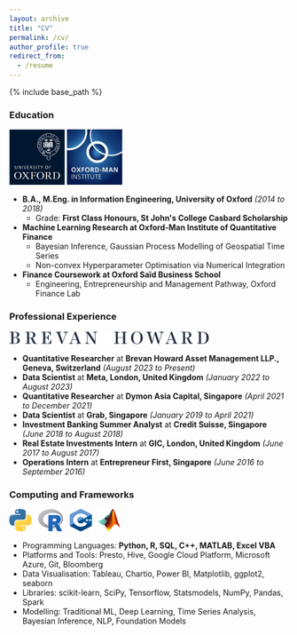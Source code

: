 ```yaml
---
layout: archive
title: "CV"
permalink: /cv/
author_profile: true
redirect_from:
  - /resume
---
```


{% include base_path %}


### Education
<p align="left"><img src="/images/oxford-logo.png" width="100" height="100" /> <img src="/images/oxford-man-institute-logo.png" width="100" height="100" /></p>

* **B.A., M.Eng. in Information Engineering, University of Oxford** *(2014 to 2018)*
  * Grade: **First Class Honours, St John's College Casbard Scholarship**
* **Machine Learning Research at Oxford-Man Institute of Quantitative Finance**
  * Bayesian Inference, Gaussian Process Modelling of Geospatial Time Series
  * Non-convex Hyperparameter Optimisation via Numerical Integration
* **Finance Coursework at Oxford Saïd Business School**
  * Engineering, Entrepreneurship and Management Pathway, Oxford Finance Lab


### Professional Experience
<p align="left"><img src="/images/bh_logo.png" width="360" height="23" /></p>

* **Quantitative Researcher** at **Brevan Howard Asset Management LLP., Geneva, Switzerland** *(August 2023 to Present)*
* **Data Scientist** at **Meta, London, United Kingdom** *(January 2022 to August 2023)*
* **Quantitative Researcher** at **Dymon Asia Capital, Singapore** *(April 2021 to December 2021)*
* **Data Scientist** at **Grab, Singapore** *(January 2019 to April 2021)*
* **Investment Banking Summer Analyst** at **Credit Suisse, Singapore** *(June 2018 to August 2018)*
* **Real Estate Investments Intern** at **GIC, London, United Kingdom** *(June 2017 to August 2017)*
* **Operations Intern** at **Entrepreneur First, Singapore** *(June 2016 to September 2016)*

### Computing and Frameworks
<p align="left">
  <img src="/images/python_logo.png" width="40" height="40" /> &nbsp; <img src="/images/r_language.png" width="45" height="40" /> &nbsp; <img src="/images/CPP_logo.png" width="40" height="40" /> &nbsp; <img src="/images/matlab_logo.png" width="40" height="40" />
</p>

* Programming Languages: **Python, R, SQL, C++, MATLAB, Excel VBA**
* Platforms and Tools: Presto, Hive, Google Cloud Platform, Microsoft Azure, Git, Bloomberg
* Data Visualisation: Tableau, Chartio, Power BI, Matplotlib, ggplot2, seaborn
* Libraries: scikit-learn, SciPy, Tensorflow, Statsmodels, NumPy, Pandas, Spark
* Modelling: Traditional ML, Deep Learning, Time Series Analysis, Bayesian Inference, NLP, Foundation Models
